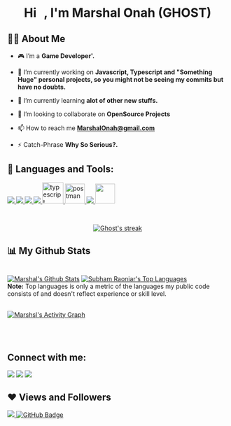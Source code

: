 

<h1 align="center">Hi <img src="https://raw.githubusercontent.com/MartinHeinz/MartinHeinz/master/wave.gif" width="10px">, I'm Marshal Onah (GHOST)</h1>


## 🙋‍♂️ About Me

- 🎮 I’m a **Game Developer'.**

- 🔭 I’m currently working on **Javascript, Typescript and "Something Huge" personal projects, so you might not be seeing my commits but have no doubts.**

- 🌱 I’m currently learning **alot of other new stuffs.**

- 👯 I’m looking to collaborate on **OpenSource Projects**


- 📫 How to reach me **MarshalOnah@gmail.com**

- ⚡ Catch-Phrase **Why So Serious?.**

## 🚀 Languages and Tools:

<p align="left"> 
    <a href="https://developer.mozilla.org/en-US/docs/Web/JavaScript" target="_blank"> <img src="https://img.icons8.com/color/48/000000/javascript.png"/> </a> 
    <a href="https://www.w3.org/html/" target="_blank"> <img src="https://img.icons8.com/color/48/000000/html-5.png"/> </a> 
    <a href="https://www.w3schools.com/css/" target="_blank"> <img src="https://img.icons8.com/color/48/000000/css3.png"/> </a> 
    <a href="https://getbootstrap.com" target="_blank"> <img src="https://img.icons8.com/color/48/000000/bootstrap.png"/> </a> 
    <a href="https://https://www.typescriptlang.org" target="_blank"> <img src="https://img.icons8.com/color/48/000000/typescript.png" alt="typescript" width="48" height="48"/> </a> 
    <a href="https://unity.com" target="_blank"> <img src="https://img.icons8.com/color/48/000000/unity.png" alt="postman" width="45" height="45"/> </a>  
    <a href="https://git-scm.com/" target="_blank"> <img src="https://img.icons8.com/color/48/000000/git.png"/> </a> 
    <a href="(https://docs.microsoft.com/)" target="_blank"> <img src="https://img.icons8.com/color/48/000000/c-sharp-logo.png" width="45" height="45"/> </a> 
    
</p>
<br/>

<p align="center">
    <a href="https://github.com/GhostGramm/github-readme-streak-stats">
        <img title="🔥 Get streak stats for your profile at git.io/streak-stats" alt="Ghost's streak" src="https://github-readme-streak-stats.herokuapp.com/?user=GhostGramm&theme=black-ice&hide_border=true&stroke=0000&background=060A0CD0"/>
    </a>
</p>

## 📊 My Github Stats

  <br/>
    <a href="https://github.com/GhostGramm/github-readme-stats"><img alt="Marshal's Github Stats" src="https://github-readme-stats.vercel.app/api?username=GhostGramm&show_icons=true&count_private=true&theme=react&hide_border=true&bg_color=0D1117" /></a>
  <a href="https://github.com/GhostGramm/github-readme-stats"><img alt="Subham Raoniar's Top Languages" src="https://github-readme-stats.vercel.app/api/top-langs/?username=GhostGramm&langs_count=8&count_private=true&layout=compact&theme=blue-green&hide_border=true&bg_color=0D1117" /></a>
  <br/>
  <b>Note:</b> Top languages is only a metric of the languages my public code consists of and doesn't reflect experience or skill level.


<br/>
<br/>

<a href="https://github.com/GhostGramm/github-readme-activity-graph"><img alt="Marshsl's Activity Graph" src="https://activity-graph.herokuapp.com/graph?username=GhostGramm&bg_color=0D1117&color=5BCDEC&line=5BCDEC&point=FFFFFF&hide_border=true" /></a>

<br/>
<br/>

## Connect with me:
<p align="left">

<a href="https://www.linkedin.com/in/onah-marshal-3167061b4/"><img src="https://img.icons8.com/color/48/000000/linkedin.png"/></a>
<a href = "https://twitter.com/Ghost_Gramm"><img src="https://img.icons8.com/fluent/48/000000/twitter.png"/></a>
<a href = "https://www.instagram.com/Ghost_Gramm/"><img src="https://img.icons8.com/fluent/48/000000/instagram-new.png"/></a>


</p>

## ❤ Views and Followers
<a href="https://github.com/Meghna-DAS/github-profile-views-counter">
    <img src="https://komarev.com/ghpvc/?username=GhostGramm">
</a>
<a href="https://github.com/Nnvedward?tab=followers"><img src="https://img.shields.io/github/followers/GhostGramm?label=Followers&style=social" alt="GitHub Badge"></a>
